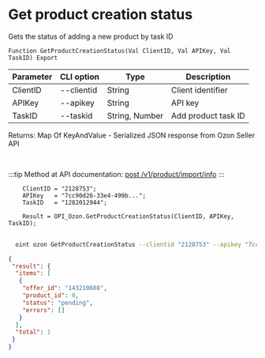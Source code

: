 ﻿---
sidebar_position: 2
---

# Get product creation status
 Gets the status of adding a new product by task ID



`Function GetProductCreationStatus(Val ClientID, Val APIKey, Val TaskID) Export`

  | Parameter | CLI option | Type | Description |
  |-|-|-|-|
  | ClientID | --clientid | String | Client identifier |
  | APIKey | --apikey | String | API key |
  | TaskID | --taskid | String, Number | Add product task ID |

  
  Returns:  Map Of KeyAndValue - Serialized JSON response from Ozon Seller API

<br/>

:::tip
Method at API documentation: [post /v1/product/import/info](https://docs.ozon.ru/api/seller/#operation/ProductAPI_GetImportProductsInfo)
:::
<br/>


```bsl title="Code example"
    ClientID = "2128753";
    APIKey   = "7cc90d26-33e4-499b...";
    TaskID   = "1282012944";

    Result = OPI_Ozon.GetProductCreationStatus(ClientID, APIKey, TaskID);
```



```sh title="CLI command example"
    
  oint ozon GetProductCreationStatus --clientid "2128753" --apikey "7cc90d26-33e4-499b..." --taskid %taskid%

```

```json title="Result"
{
 "result": {
  "items": [
   {
    "offer_id": "143210608",
    "product_id": 0,
    "status": "pending",
    "errors": []
   }
  ],
  "total": 1
 }
}
```
